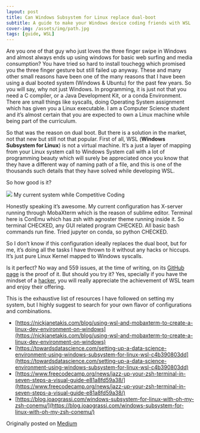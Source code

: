 ```yaml
---
layout: post
title: Can Windows Subsystem for Linux replace dual-boot
subtitle: A guide to make your Windows device coding friends with WSL
cover-img: /assets/img/path.jpg
tags: [guide, WSL]
---
```


Are you one of that guy who just loves the three finger swipe in Windows and
almost always ends up using windows for basic web surfing and media consumption?
You have tried so hard to install touchegg which promised you the three finger
gesture but still failed up anyway. These and many other small reasons have been
one of the many reasons that I have been using a dual booted system (Windows &
Ubuntu) for the past few years. So you will say, why not just Windows. In
programming, it is just not that you need a C compiler, or a Java Development
Kit, or a conda Environment. There are small things like syscalls, doing
Operating System assignment which has given you a Linux executable. I am a
Computer Science student and it’s almost certain that you are expected to own a
Linux machine while being part of the curriculum.

So that was the reason on dual boot. But there is a solution in the market, not
that new but still not that popular. First of all, WSL (**Windows Subsystem for
Linux**) is not a virtual machine. It’s a just a layer of mapping from your
Linux system call to Windows System call with a lot of programming beauty which
will surely be appreciated once you know that they have a different way of
naming path of a file, and this is one of the thousands such details that they
have solved while developing WSL.

So how good is it?

![](https://cdn-images-1.medium.com/max/1000/1*DV36m0v0POEoSqGrPxhlqw.png)
<span class="figcaption_hack">My current system while Competitive Coding</span>

Honestly speaking it’s awesome. My current configuration has X-server running
through MobaXterm which is the reason of sublime editor. Terminal here is ConEmu
which has zsh with agnoster theme running inside it. So terminal CHECKED, any
GUI related program CHECKED. All basic bash commands run fine. Tried jupyter on
conda, so python CHECKED.

So I don’t know if this configuration ideally replaces the dual boot, but for
me, it’s doing all the tasks I have thrown to it without any hacks or hiccups.
It’s just pure Linux Kernel mapped to Windows syscalls.

Is it perfect? No way and 559 issues, at the time of writing, on its [GitHub
page](https://github.com/microsoft/WSL) is the proof of it. But should you try
it? Yes, specially if you have the mindset of a
[hacker](https://en.wikipedia.org/wiki/Hacker), you will really appreciate the
achievement of WSL team and enjoy their offering.

This is the exhaustive list of resources I have followed on setting my system,
but I highly suggest to search for your own flavor of configurations and
combinations.

* [https://nickjanetakis.com/blog/using-wsl-and-mobaxterm-to-create-a-linux-dev-environment-on-windows](https://nickjanetakis.com/blog/using-wsl-and-mobaxterm-to-create-a-linux-dev-environment-on-windows)
* [https://towardsdatascience.com/setting-up-a-data-science-environment-using-windows-subsystem-for-linux-wsl-c4b390803dd](https://towardsdatascience.com/setting-up-a-data-science-environment-using-windows-subsystem-for-linux-wsl-c4b390803dd)
* [https://www.freecodecamp.org/news/jazz-up-your-zsh-terminal-in-seven-steps-a-visual-guide-e81a8fd59a38/](https://www.freecodecamp.org/news/jazz-up-your-zsh-terminal-in-seven-steps-a-visual-guide-e81a8fd59a38/)
* [https://blog.joaograssi.com/windows-subsystem-for-linux-with-oh-my-zsh-conemu/](https://blog.joaograssi.com/windows-subsystem-for-linux-with-oh-my-zsh-conemu/)

Originally posted on [Medium](https://medium.com/@rupeshkumar_9557/can-windows-subsystem-for-linux-replace-dual-boot-b0d76fefb1d3)
